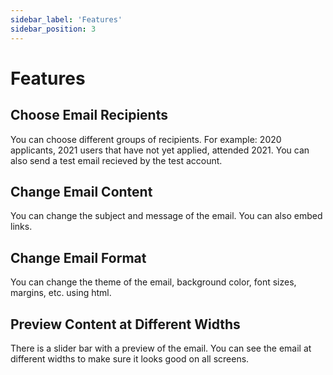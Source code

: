 ```yaml
---
sidebar_label: 'Features'
sidebar_position: 3
---
```


# Features

## Choose Email Recipients

You can choose different groups of recipients. For example: 2020 applicants, 2021 users that have not yet applied, attended 2021. You can also send a test email recieved by the test account.

## Change Email Content

You can change the subject and message of the email. You can also embed links. 

## Change Email Format

You can change the theme of the email, background color, font sizes, margins, etc. using html.

## Preview Content at Different Widths

There is a slider bar with a preview of the email. You can see the email at different widths to make sure it looks good on all screens.
